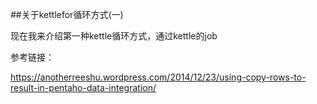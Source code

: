 ﻿
##关于kettlefor循环方式(一)


现在我来介绍第一种kettle循环方式，通过kettle的job








参考链接：

https://anotherreeshu.wordpress.com/2014/12/23/using-copy-rows-to-result-in-pentaho-data-integration/
